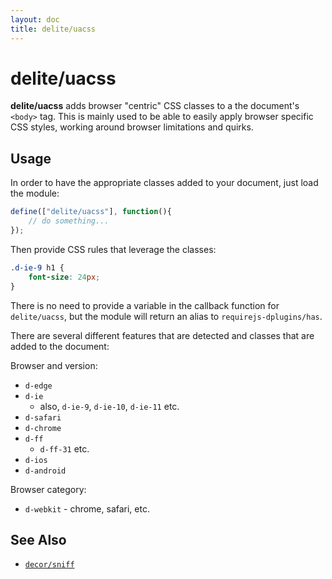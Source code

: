 ```yaml
---
layout: doc
title: delite/uacss
---
```


# delite/uacss

**delite/uacss** adds browser "centric" CSS classes to a the document's `<body>` tag.  This is mainly used to be able
to easily apply browser specific CSS styles, working around browser limitations and quirks.

## Usage

In order to have the appropriate classes added to your document, just load the module:

```js
define(["delite/uacss"], function(){
    // do something...
});
```

Then provide CSS rules that leverage the classes:

```css
.d-ie-9 h1 {
	font-size: 24px;
}
```

There is no need to provide a variable in the callback function for `delite/uacss`, but the module will return an alias
to `requirejs-dplugins/has`.

There are several different features that are detected and classes that are added to the document:

Browser and version:

* `d-edge`
* `d-ie`
    * also, `d-ie-9`, `d-ie-10`, `d-ie-11` etc.
* `d-safari`
* `d-chrome`
* `d-ff`
    * `d-ff-31` etc.
* `d-ios`
* `d-android`

Browser category:

* `d-webkit` - chrome, safari, etc.


## See Also

* [`decor/sniff`](/decor/docs/0.5.0/sniff.html)


